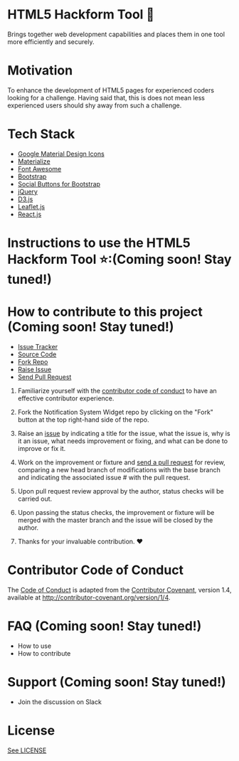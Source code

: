 # HTML5 Hackform Tool :hammer:

Brings together web development capabilities and places them in one tool more efficiently and securely. 

# Motivation

To enhance the development of HTML5 pages for experienced coders looking for a challenge. Having said that, this is does not mean less experienced users should shy away from such a challenge. 

# Tech Stack

* [Google Material Design Icons](http://google.github.io/material-design-icons/)
* [Materialize](http://materializecss.com/getting-started.html)
* [Font Awesome](http://fontawesome.io/)
* [Bootstrap](http://getbootstrap.com/)
* [Social Buttons for Bootstrap](https://lipis.github.io/bootstrap-social/)
* [jQuery](http://jquery.com/)
* [D3.js](https://d3js.org/#introduction)
* [Leaflet.js](http://leafletjs.com/)
* [React.js](https://facebook.github.io/react/)

# Instructions to use the HTML5 Hackform Tool :star::(Coming soon! Stay tuned!)



# How to contribute to this project (Coming soon! Stay tuned!)

* [Issue Tracker](https://github.com/CookiesNCream/h5ht/issues)
* [Source Code]()
* [Fork Repo]()
* [Raise Issue]()
* [Send Pull Request]()

1) Familiarize yourself with the [contributor code of conduct](https://github.com/CookiesNCream/h5ht/blob/master/CODE-OF-CONDUCT.md) to have an effective contributor experience.

2) Fork the Notification System Widget repo by clicking on the "Fork" button at the top right-hand side of the repo.

3) Raise an [issue](https://github.com/CookiesNCream/h5ht/issues/new) by indicating a title for the issue, what the issue is, why is it an issue, what needs improvement or fixing, and what can be done to improve or fix it.

4) Work on the improvement or fixture and [send a pull request](https://github.com/CookiesNCream/h5ht/pulls) for review, comparing a new head branch of modifications with the base branch and indicating the associated issue # with the pull request.

5) Upon pull request review approval by the author, status checks will be carried out.

6) Upon passing the status checks, the improvement or fixture will be merged with the master branch and the issue will be closed by the author.
 
7) Thanks for your invaluable contribution. :heart: 

# Contributor Code of Conduct

The [Code of Conduct](https://github.com/CookiesNCream/h5ht/blob/master/CODE-OF-CONDUCT.md) is adapted from the [Contributor Covenant](http://contributor-covenant.org/), version 1.4, available at http://contributor-covenant.org/version/1/4.

# FAQ (Coming soon! Stay tuned!)

* How to use
* How to contribute

# Support (Coming soon! Stay tuned!)

* Join the discussion on Slack

# License

[See LICENSE](https://github.com/CookiesNCream/h5bt/blob/master/LICENSE.md)
